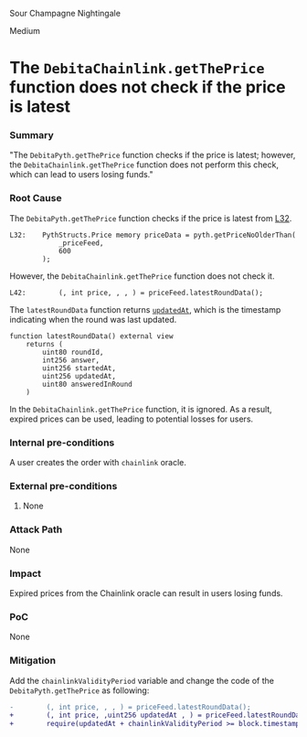 Sour Champagne Nightingale

Medium

# The `DebitaChainlink.getThePrice` function does not check if the price is latest

### Summary

"The `DebitaPyth.getThePrice` function checks if the price is latest; however, the `DebitaChainlink.getThePrice` function does not perform this check, which can lead to users losing funds."

### Root Cause

The `DebitaPyth.getThePrice` function checks if the price is latest from [L32](https://github.com/sherlock-audit/2024-11-debita-finance-v3/tree/main/Debita-V3-Contracts/contracts/oracles/DebitaPyth.sol#L32).

```solidity
L32:    PythStructs.Price memory priceData = pyth.getPriceNoOlderThan(
            _priceFeed,
            600
        );
```

However, the `DebitaChainlink.getThePrice` function does not check it.

```solidity
L42:        (, int price, , , ) = priceFeed.latestRoundData();
```

The `latestRoundData` function returns [`updatedAt`](https://docs.chain.link/data-feeds/api-reference#decimals:~:text=updatedAt%3A-,Timestamp%20of%20when%20the%20round%20was%20updated,-.), which is the timestamp indicating when the round was last updated.

```solidity
function latestRoundData() external view
    returns (
        uint80 roundId,
        int256 answer,
        uint256 startedAt,
        uint256 updatedAt,
        uint80 answeredInRound
    )
```

In the `DebitaChainlink.getThePrice` function, it is ignored.
As a result, expired prices can be used, leading to potential losses for users.

### Internal pre-conditions

A user creates the order with `chainlink` oracle.

### External pre-conditions

1. None

### Attack Path

None

### Impact

Expired prices from the Chainlink oracle can result in users losing funds.

### PoC

None

### Mitigation

Add the `chainlinkValidityPeriod` variable and change the code of the `DebitaPyth.getThePrice` as following:

```diff
-        (, int price, , , ) = priceFeed.latestRoundData();
+        (, int price, ,uint256 updatedAt , ) = priceFeed.latestRoundData();
+        require(updatedAt + chainlinkValidityPeriod >= block.timestamp, "expired price");
```